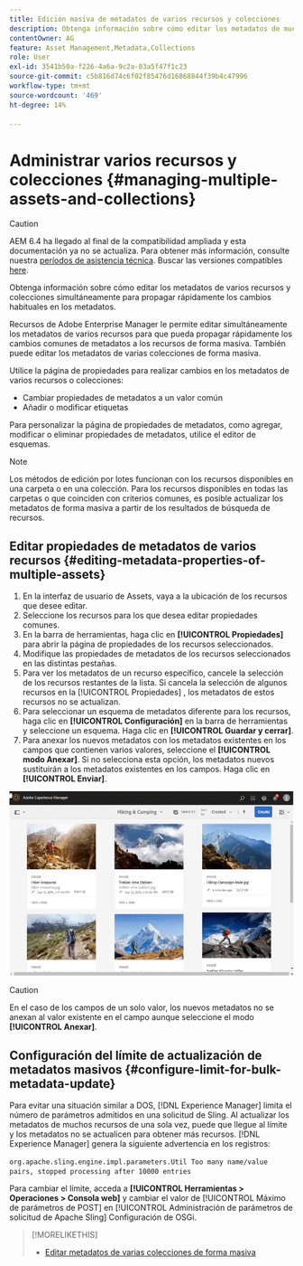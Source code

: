 ```yaml
---
title: Edición masiva de metadatos de varios recursos y colecciones
description: Obtenga información sobre cómo editar los metadatos de muchos recursos y colecciones simultáneamente para propagar rápidamente los cambios habituales en los metadatos.
contentOwner: AG
feature: Asset Management,Metadata,Collections
role: User
exl-id: 3541b50a-f226-4a6a-9c2a-03a5f47f1c23
source-git-commit: c5b816d74c6f02f85476d16868844f39b4c47996
workflow-type: tm+mt
source-wordcount: '469'
ht-degree: 14%

---
```


# Administrar varios recursos y colecciones {#managing-multiple-assets-and-collections}

>[!CAUTION]
>
>AEM 6.4 ha llegado al final de la compatibilidad ampliada y esta documentación ya no se actualiza. Para obtener más información, consulte nuestra [períodos de asistencia técnica](https://helpx.adobe.com/es/support/programs/eol-matrix.html). Buscar las versiones compatibles [here](https://experienceleague.adobe.com/docs/).

Obtenga información sobre cómo editar los metadatos de varios recursos y colecciones simultáneamente para propagar rápidamente los cambios habituales en los metadatos.

Recursos de Adobe Enterprise Manager le permite editar simultáneamente los metadatos de varios recursos para que pueda propagar rápidamente los cambios comunes de metadatos a los recursos de forma masiva. También puede editar los metadatos de varias colecciones de forma masiva.

Utilice la página de propiedades para realizar cambios en los metadatos de varios recursos o colecciones:

* Cambiar propiedades de metadatos a un valor común
* Añadir o modificar etiquetas

Para personalizar la página de propiedades de metadatos, como agregar, modificar o eliminar propiedades de metadatos, utilice el editor de esquemas.

>[!NOTE]
>
>Los métodos de edición por lotes funcionan con los recursos disponibles en una carpeta o en una colección. Para los recursos disponibles en todas las carpetas o que coinciden con criterios comunes, es posible actualizar los metadatos de forma masiva a partir de los resultados de búsqueda de recursos.

## Editar propiedades de metadatos de varios recursos {#editing-metadata-properties-of-multiple-assets}

1. En la interfaz de usuario de Assets, vaya a la ubicación de los recursos que desee editar.
1. Seleccione los recursos para los que desea editar propiedades comunes.
1. En la barra de herramientas, haga clic en **[!UICONTROL Propiedades]** para abrir la página de propiedades de los recursos seleccionados.
1. Modifique las propiedades de metadatos de los recursos seleccionados en las distintas pestañas.
1. Para ver los metadatos de un recurso específico, cancele la selección de los recursos restantes de la lista. Si cancela la selección de algunos recursos en la [!UICONTROL Propiedades] , los metadatos de estos recursos no se actualizan.
1. Para seleccionar un esquema de metadatos diferente para los recursos, haga clic en **[!UICONTROL Configuración]** en la barra de herramientas y seleccione un esquema. Haga clic en **[!UICONTROL Guardar y cerrar]**.
1. Para anexar los nuevos metadatos con los metadatos existentes en los campos que contienen varios valores, seleccione el **[!UICONTROL modo Anexar]**. Si no selecciona esta opción, los metadatos nuevos sustituirán a los metadatos existentes en los campos. Haga clic en **[!UICONTROL Enviar]**.

![El esquema de metadatos se aplica de forma masiva a varios recursos](assets/metadata-schema-bulk-edit.gif)

>[!CAUTION]
>
>En el caso de los campos de un solo valor, los nuevos metadatos no se anexan al valor existente en el campo aunque seleccione el modo **[!UICONTROL Anexar]**.

## Configuración del límite de actualización de metadatos masivos {#configure-limit-for-bulk-metadata-update}

Para evitar una situación similar a DOS, [!DNL Experience Manager] limita el número de parámetros admitidos en una solicitud de Sling. Al actualizar los metadatos de muchos recursos de una sola vez, puede que llegue al límite y los metadatos no se actualicen para obtener más recursos. [!DNL Experience Manager] genera la siguiente advertencia en los registros:

`org.apache.sling.engine.impl.parameters.Util Too many name/value pairs, stopped processing after 10000 entries`

Para cambiar el límite, acceda a **[!UICONTROL Herramientas > Operaciones > Consola web]** y cambiar el valor de [!UICONTROL Máximo de parámetros de POST] en [!UICONTROL Administración de parámetros de solicitud de Apache Sling] Configuración de OSGi.

>[!MORELIKETHIS]
>
>* [Editar metadatos de varias colecciones de forma masiva](managing-collections-touch-ui.md#editing-collection-metadata-in-bulk)

